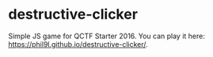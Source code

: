 # destructive-clicker
Simple JS game for QCTF Starter 2016.
You can play it here: https://phil9l.github.io/destructive-clicker/.
